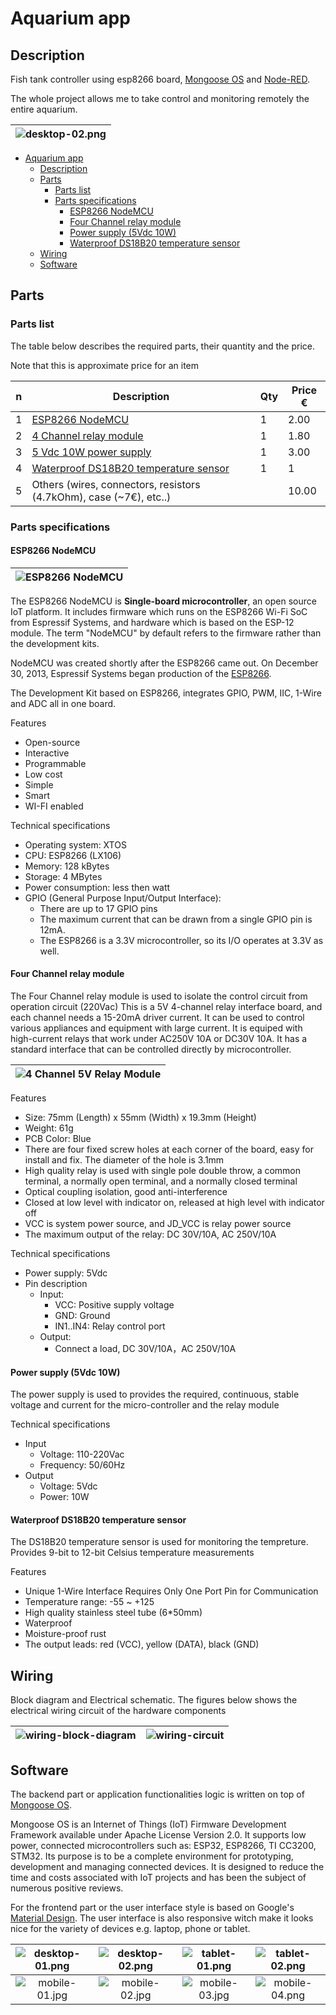 # Aquarium app

## Description

Fish tank controller using esp8266 board, [Mongoose OS](https://mongoose-os.com/) and [Node-RED](https://nodered.org/).

The whole project allows me to take control and monitoring remotely the entire aquarium.

| ![desktop-02.png](docs/ui/desktop-02.png) |
|:-----------------------------------------:|

- [Aquarium app](#aquarium-app)
  - [Description](#description)
  - [Parts](#parts)
    - [Parts list](#parts-list)
    - [Parts specifications](#parts-specifications)
      - [ESP8266 NodeMCU](#esp8266-nodemcu)
      - [Four Channel relay module](#four-channel-relay-module)
      - [Power supply (5Vdc 10W)](#power-supply-5vdc-10w)
      - [Waterproof DS18B20 temperature sensor](#waterproof-ds18b20-temperature-sensor)
  - [Wiring](#wiring)
  - [Software](#software)

## Parts

### Parts list

The table below describes the required parts, their quantity and the price.

Note that this is approximate price for an item

| n | Description  | Qty | Price €
| --- | --- | --- |--- |
| 1 | [ESP8266 NodeMCU](https://www.aliexpress.com/wholesale?catId=0&initiative_id=SB_20180902020830&SearchText=ESP8266+NodeMCU+V3+Lua) | 1 | 2.00 |
| 2 | [4 Channel relay module](https://www.aliexpress.com/item/TENSTAR-ROBOT-4-channel-relay-module-4-channel-relay-control-board-with-optocoupler-Relay-Output-4/32340914033.html?spm=a2g0s.9042311.0.0.27424c4dG4Srtl) | 1 | 1.80 |
| 3 | [5 Vdc 10W power supply](https://www.aliexpress.com/w/wholesale-5vdc-10w-power-supply.html?spm=2114.search0104.0.0.64f36277dlR7K4&site=glo&groupsort=1&SearchText=5vdc+10w+power+supply&SortType=price_asc&g=y&initiative_id=SC_20180902042248&needQuery=n) | 1 | 3.00 |
| 4 | [Waterproof DS18B20 temperature sensor](https://www.aliexpress.com/item/Direct-waterproof-DS18B20-digital-temperature-sensor-probe-a-large-number-of-original-spot/32675444739.html?spm=a2g0s.9042311.0.0.27424c4deelQyn) | 1 | 1 |
| 5 | Others (wires, connectors, resistors (4.7kOhm), case (~7€), etc..) |  | 10.00 |

### Parts specifications

#### ESP8266 NodeMCU

| ![ESP8266 NodeMCU](/docs/hdw/ESP8266-NodeMCU-board.jpg "ESP8266 NodeMCU") |
|:---------------------------------------------------------------------:|

The ESP8266 NodeMCU is **Single-board microcontroller**, an open source IoT platform. It includes firmware which runs on the ESP8266 Wi-Fi SoC from Espressif Systems, and hardware which is based on the ESP-12 module. The term "NodeMCU" by default refers to the firmware rather than the development kits.

NodeMCU was created shortly after the ESP8266 came out. On December 30, 2013, Espressif Systems began production of the [ESP8266](https://en.wikipedia.org/wiki/NodeMCU).

The Development Kit based on ESP8266, integrates GPIO, PWM, IIC, 1-Wire and ADC all in one board.

Features

- Open-source
- Interactive
- Programmable
- Low cost
- Simple
- Smart
- WI-FI enabled

Technical specifications

- Operating system: XTOS
- CPU: ESP8266 (LX106)
- Memory: 128 kBytes
- Storage: 4 MBytes
- Power consumption: less then watt
- GPIO (General Purpose Input/Output Interface):
  - There are up to 17 GPIO pins
  - The maximum current that can be drawn from a single GPIO pin is 12mA.
  - The ESP8266 is a 3.3V microcontroller, so its I/O operates at 3.3V as well.

#### Four Channel relay module

The Four Channel relay module is used to isolate the control circuit from operation circuit (220Vac)
This is a 5V 4-channel relay interface board, and each channel needs a 15-20mA driver current. It can be used to control various appliances and equipment with large current. It is equiped with high-current relays that work under AC250V 10A or DC30V 10A. It has a standard interface that can be controlled directly by microcontroller.

| ![4 Channel 5V Relay Module](/docs/hdw/relay-module-4channel-4vdc.jpg "4 Channel 5V Relay Module") |
|:---------------------------------------------------------------------:|

Features

- Size: 75mm (Length) x 55mm (Width) x 19.3mm (Height)
- Weight: 61g
- PCB Color: Blue
- There are four fixed screw holes at each corner of the board, easy for install and fix. The diameter of the hole is 3.1mm
- High quality relay is used with single pole double throw, a common terminal, a normally open terminal, and a normally closed terminal
- Optical coupling isolation, good anti-interference
- Closed at low level with indicator on, released at high level with indicator off
- VCC is system power source, and JD_VCC is relay power source
- The maximum output of the relay: DC 30V/10A, AC 250V/10A

Technical specifications

- Power supply: 5Vdc
- Pin description
  - Input:
    - VCC: Positive supply voltage
    - GND: Ground
    - IN1..IN4: Relay control port
  - Output:
    - Connect a load, DC 30V/10A，AC 250V/10A

#### Power supply (5Vdc 10W)

The power supply is used to provides the required, continuous, stable voltage and current for the micro-controller and the relay module

Technical specifications

- Input
  - Voltage: 110-220Vac
  - Frequency: 50/60Hz
- Output
  - Voltage: 5Vdc
  - Power: 10W

#### Waterproof DS18B20 temperature sensor

The DS18B20 temperature sensor is used for monitoring the tempreture. Provides 9-bit to 12-bit Celsius temperature measurements

Features

- Unique 1-Wire Interface Requires Only One Port Pin for Communication
- Temperature range: -55 ~ +125
- High quality stainless steel tube (6*50mm)
- Waterproof
- Moisture-proof rust
- The output leads: red (VCC), yellow (DATA), black (GND)

## Wiring

Block diagram and Electrical schematic.
The figures below shows the electrical wiring circuit of the hardware components

<!--
```mermaid
graph TB
    P[Power supply] -- 5 Vdc --- ESP[ESP8266 microcontroller]
    P[Power supply] -- 5Vdc --- RShield[Relay module]
    ESP[ESP8266 microcontroller] -- Controll Signal ---  RShield[Relay module]
    RShield[Relay module] -- on/off ---  outlet1[Outlet 1]
    RShield[Relay module] -- on/off ---  outlet2[Outlet 2]
    RShield[Relay module] -- on/off ---  outlet3[Outlet 3]
    RShield[Relay module] -- on/off ---  outlet4[Outlet 4]
```
-->

| ![wiring-block-diagram](/docs/hdw/wiring-block-diagram.PNG "block-diagram") | ![wiring-circuit](/docs/hdw/wiring-circuit-v2.PNG "wiring circuit") |
|:---------------------------------------------------------------------:|:---------------------------------------------------------------------:|

## Software

The backend part or application functionalities logic is written on top of [Mongoose OS](https://mongoose-os.com/).

Mongoose OS is an Internet of Things (IoT) Firmware Development Framework available under Apache License Version 2.0. It supports low power, connected microcontrollers such as: ESP32, ESP8266, TI CC3200, STM32. Its purpose is to be a complete environment for prototyping, development and managing connected devices. It is designed to reduce the time and costs associated with IoT projects and has been the subject of numerous positive reviews.

For the frontend part or the user interface style is based on Google's [Material Design](https://material.io/). The user interface is also responsive witch make it looks nice for the variety of devices e.g. laptop, phone or tablet.

| ![desktop-01.png](docs/ui/desktop-01.png) | ![desktop-02.png](docs/ui/desktop-02.png) | ![tablet-01.png](docs/ui/tablet-01.png) | ![tablet-02.png](docs/ui/tablet-02.png) |
|:---:|:---:|:---:|:---:|
| ![mobile-01.jpg](docs/ui/mobile-01.jpg) | ![mobile-02.jpg](docs/ui/mobile-02.jpg) | ![mobile-03.jpg](docs/ui/mobile-03.jpg) | ![mobile-04.png](docs/ui/mobile-04.png) |
